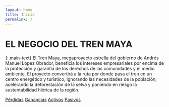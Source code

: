 ```yaml
---
layout: home
title: Inicio
permalink: /
---
```


# EL NEGOCIO DEL TREN MAYA

{:.main-text}
El Tren Maya, megaproyecto estrella del gobierno de Andrés Manuel López Obrador, beneficia los intereses empresariales por encima de la protección y garantía de los derechos de las comunidades y el medio ambiente.
El proyecto convertirá a la ruta por donde pasa el tren en un centro energético y turístico, ignorando las necesidades de la población, acelerando la deforestación de la selva y poniendo en riesgo la sustentabilidad hídrica de la región.

[Pérdidas](/la-narrativa/)
[Ganancias](/quienes-ganan/)
[Activos](/duenos-de-las-vias/)
[Pasivos]()
